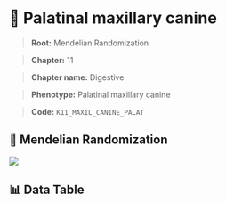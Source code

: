 # 🧪 Palatinal maxillary canine

> **Root:** Mendelian Randomization

> **Chapter:** 11  

> **Chapter name:** Digestive

> **Phenotype:** Palatinal maxillary canine  

> **Code:** `K11_MAXIL_CANINE_PALAT`

## 🧬 Mendelian Randomization  

<img src="/MR/Figures/Forward/K11_MAXIL_CANINE_PALAT.png"/>

## 📊 Data Table

<CsvTableMRF src="/public/MR/Data/Forward/K11_MAXIL_CANINE_PALAT.csv"/>
